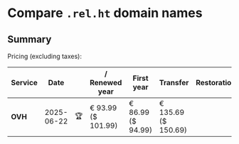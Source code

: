 # Compare `.rel.ht` domain names

## Summary

Pricing (excluding taxes):

| Service | Date |  | / Renewed year | First year | Transfer | Restoration |
|--|--|--|--|--|--|--|
| **OVH** | 2025-06-22 | 🏆 | € 93.99<br>($ 101.99) | € 86.99<br>($ 94.99) | € 135.69<br>($ 150.69) |  |
